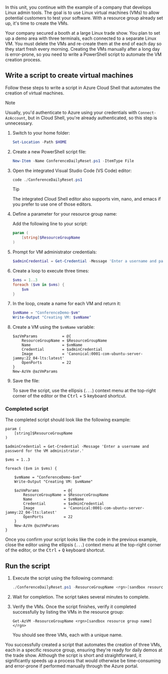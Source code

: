 <!-- markdownlint-disable MD041 -->

In this unit, you continue with the example of a company that develops Linux admin tools. The goal
is to use Linux virtual machines (VMs) to allow potential customers to test your software. With a
resource group already set up, it's time to create the VMs.

Your company secured a booth at a large Linux trade show. You plan to set up a demo area with three
terminals, each connected to a separate Linux VM. You must delete the VMs and re-create them at the
end of each day so they start fresh every morning. Creating the VMs manually after a long day is
error-prone, so you need to write a PowerShell script to automate the VM creation process.

## Write a script to create virtual machines

Follow these steps to write a script in Azure Cloud Shell that automates the creation of virtual
machines.

> [!NOTE]
> Usually, you'd authenticate to Azure using your credentials with `Connect-AzAccount`, but in
> Cloud Shell, you're already authenticated, so this step is unnecessary.

1. Switch to your home folder:

   ```powershell
   Set-Location -Path $HOME
   ```

1. Create a new PowerShell script file:

   ```powershell
   New-Item -Name ConferenceDailyReset.ps1 -ItemType File
   ```

1. Open the integrated Visual Studio Code (VS Code) editor:

   ```powershell
   code ./ConferenceDailyReset.ps1
   ```

   > [!TIP]
   > The integrated Cloud Shell editor also supports vim, nano, and emacs if you prefer to use one
   > of those editors.

1. Define a parameter for your resource group name:

   Add the following line to your script:

   ```powershell
   param (
       [string]$ResourceGroupName
   )
   ```

1. Prompt for VM administrator credentials:

   ```powershell
   $adminCredential = Get-Credential -Message 'Enter a username and password for the VM administrator.'
   ```

1. Create a loop to execute three times:

   ```powershell
   $vms = 1..3
   foreach ($vm in $vms) {
       $vm
   }
   ```

1. In the loop, create a name for each VM and return it:

   ```powershell
   $vmName = "ConferenceDemo-$vm"
   Write-Output "Creating VM: $vmName"
   ```

1. Create a VM using the `$vmName` variable:

   ```azurepowershell
   $azVmParams           = @{
       ResourceGroupName = $ResourceGroupName
       Name              = $vmName
       Credential        = $adminCredential
       Image             = 'Canonical:0001-com-ubuntu-server-jammy:22_04-lts:latest'
       OpenPorts         = 22
   }
   New-AzVm @azVmParams
   ```

1. Save the file:

   To save the script, use the ellipsis (`...`) context menu at the top-right corner of the editor
   or the <kbd>Ctrl</kbd> + <kbd>S</kbd> keyboard shortcut.

### Completed script

The completed script should look like the following example:

```azurepowershell
param (
    [string]$ResourceGroupName
)

$adminCredential = Get-Credential -Message 'Enter a username and password for the VM administrator.'

$vms = 1..3

foreach ($vm in $vms) {

    $vmName = "ConferenceDemo-$vm"
    Write-Output "Creating VM: $vmName"

    $azVmParams           = @{
        ResourceGroupName = $ResourceGroupName
        Name              = $vmName
        Credential        = $adminCredential
        Image             = 'Canonical:0001-com-ubuntu-server-jammy:22_04-lts:latest'
        OpenPorts         = 22
    }
    New-AzVm @azVmParams
}
```

Once you confirm your script looks like the code in the previous example, close the editor using the
ellipsis (`...`) context menu at the top-right corner of the editor, or the <kbd>Ctrl</kbd> +
<kbd>Q</kbd> keyboard shortcut.

## Run the script

1. Execute the script using the following command:

   ```powershell
   ./ConferenceDailyReset.ps1 -ResourceGroupName <rgn>[sandbox resource group name]</rgn>
   ```

1. Wait for completion. The script takes several minutes to complete.

1. Verify the VMs. Once the script finishes, verify it completed successfully by listing the VMs in
   the resource group:

   ```azurepowershell
   Get-AzVM -ResourceGroupName <rgn>[sandbox resource group name]</rgn>
   ```

   You should see three VMs, each with a unique name.

You successfully created a script that automates the creation of three VMs, each in a specific
resource group, ensuring they're ready for daily demos at the trade show. Although the script is
short and straightforward, it significantly speeds up a process that would otherwise be
time-consuming and error-prone if performed manually through the Azure portal.
